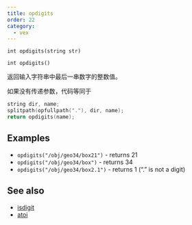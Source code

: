 ```yaml
---
title: opdigits
order: 22
category:
  - vex
---
```


`int opdigits(string str)`

`int opdigits()`

返回输入字符串中最后一串数字的整数值。

如果没有传递参数，代码等同于

```c
string dir, name;
splitpath(opfullpath("."), dir, name);
return opdigits(name);

```

## Examples



- `opdigits("/obj/geo34/box21")` - returns 21
- `opdigits("/obj/geo34/box")` - returns 34
- `opdigits("/obj/geo34/box2.1")` - returns 1 (“.” is not a digit)

## See also

- [isdigit](isdigit.html)
- [atoi](atoi.html)
